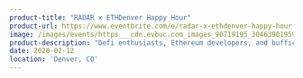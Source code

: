 ```yaml
---
product-title: "RADAR x ETHDenver Happy Hour"
product-url: https://www.eventbrite.com/e/radar-x-ethdenver-happy-hour-tickets-91836438259
image: /images/events/https___cdn.evbuc.com_images_90719195_304639019590_1_original.jpeg
product-description: "Defi enthusiasts, Ethereum developers, and bufficorns, this event is for you! Join us for a #BUIDL Week Happy Hour full of networking 👋, drinks and light refreshments 🍹, and exciting discussions 🤔"  
date: 2020-02-12
location: 'Denver, CO'
---
```

